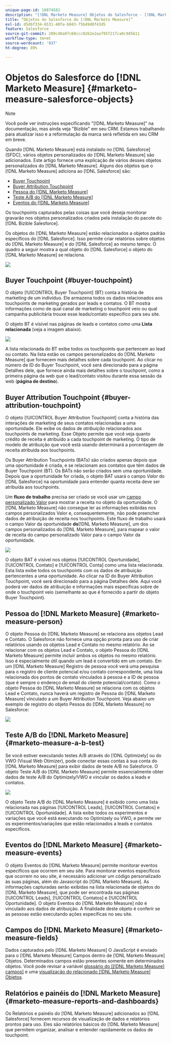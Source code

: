```yaml
---
unique-page-id: 18874582
description: "[!DNL Marketo Measure] Objetos do Salesforce - [!DNL Marketo Measure]"
title: “Objetos do Salesforce do [!DNL Marketo Measure]”
exl-id: d5d6f334-6531-40fa-b043-75b49d8f43d5
feature: Salesforce
source-git-commit: 289c40a07c60ccc0262e2aaf95f21fca0c945b11
workflow-type: tm+mt
source-wordcount: '937'
ht-degree: 89%

---
```


# Objetos do Salesforce do [!DNL Marketo Measure] {#marketo-measure-salesforce-objects}

>[!NOTE]
>
>Você pode ver instruções especificando &quot;[!DNL Marketo Measure]&quot; na documentação, mas ainda veja &quot;Bizible&quot; em seu CRM. Estamos trabalhando para atualizar isso e a reformulação da marca será refletida em seu CRM em breve.

Quando [!DNL Marketo Measure] está instalado no [!DNL Salesforce] (SFDC), vários objetos personalizados do [!DNL Marketo Measure] são adicionados. Este artigo fornece uma explicação de vários desses objetos personalizados do [!DNL Marketo Measure]. Alguns dos objetos que o [!DNL Marketo Measure] adiciona ao [!DNL Salesforce] são:

* [Buyer Touchpoint](#touchpoint)
* [Buyer Attribution Touchpoint](#attribution)
* [Pessoa do [!DNL Marketo Measure]](#person)
* [Teste A/B do [!DNL Marketo Measure]](#ab)
* [Eventos do [!DNL Marketo Measure]](#events)

Os touchpoints capturados pelas coisas que você deseja monitorar gravarão nos objetos personalizados criados pela instalação do pacote do [!DNL Bizible Salesforce].

Os objetos do [!DNL Marketo Measure] estão relacionados a objetos padrão específicos do [!DNL Salesforce]. Isso permite criar relatórios sobre objetos do [!DNL Marketo Measure] e do [!DNL Salesforce] ao mesmo tempo. O quadro a seguir mostra a qual objeto do [!DNL Salesforce] o objeto do [!DNL Marketo Measure] se relaciona.

![](assets/1-1.png)

## Buyer Touchpoint {#buyer-touchpoint}

O objeto [!UICONTROL Buyer Touchpoint] (BT) conta a história de marketing de um indivíduo. Ele armazena todos os dados relacionados aos touchpoints de marketing gerados por leads e contatos. O BT mostra informações como de qual canal de marketing o touchpoint veio ou qual campanha publicitária trouxe esse leads/contato específico para seu site.

O objeto BT é visível nas páginas de leads e contatos como uma **Lista relacionada** (veja a imagem abaixo).

![](assets/2-1.png)

A lista relacionada do BT exibe todos os touchpoints que pertencem ao lead ou contato. Na lista estão os campos personalizados do [!DNL Marketo Measure] que fornecem mais detalhes sobre cada touchpoint. Ao clicar no número de ID do Buyer Touchpoint, você será direcionado para a página Detalhes dele, que fornece ainda mais detalhes sobre o touchpoint, como a primeira página da web que o lead/contato visitou durante essa sessão da web (**página de destino**).

## Buyer Attribution Touchpoint {#buyer-attribution-touchpoint}

O objeto [!UICONTROL Buyer Attribution Touchpoint] conta a história das interações de marketing de seus contatos relacionadas a uma oportunidade. Ele exibe os dados de *atribuição* relacionados aos touchpoints de marketing. Esse Objeto permite que você veja quanto crédito de receita é atribuído a cada touchpoint de marketing. O tipo de modelo de atribuição que você está usando determinará a porcentagem de receita atribuída aos touchpoints.

Os Buyer Attribution Touchpoints (BATs) são criados apenas depois que uma oportunidade é criada, e se relacionam aos contatos que têm dados de Buyer Touchpoint (BT). Os BATs não serão criados sem uma oportunidade. Depois que a oportunidade for criada, o objeto BAT usará o campo *Valor* do [!DNL Salesforce] na oportunidade para entender quanta receita deve ser atribuída aos touchpoints.

Um **fluxo de trabalho** precisa ser criado se você usar um [campo personalizado Valor](/help/advanced-marketo-measure-features/custom-revenue-amount/using-a-custom-revenue-amount-field.md) para mostrar a receita no objeto da oportunidade. O [!DNL Marketo Measure] não consegue ler as informações exibidas nos campos personalizados Valor e, consequentemente, não pode preencher dados de atribuição de receita nos touchpoints. Este fluxo de trabalho usará o campo Valor da oportunidade **do**[!DNL Marketo Measure], um dos campos personalizados do [!DNL Marketo Measure], para mapear o valor de receita do campo personalizado Valor para o campo Valor da oportunidade.

![](assets/3-1.png)

O objeto BAT é visível nos objetos [!UICONTROL Oportunidade], [!UICONTROL Contato] e [!UICONTROL Conta] como uma lista relacionada. Esta lista exibe todos os touchpoints com os dados de atribuição pertencentes a uma oportunidade. Ao clicar na ID do Buyer Attribution Touchpoint, você será direcionado para a página Detalhes dele.  Aqui você poderá ver dados de atribuição e informações mais específicas sobre de onde o touchpoint veio (semelhante ao que é fornecido a partir do objeto Buyer Touchpoint).

## Pessoa do [!DNL Marketo Measure] {#marketo-measure-person}

O objeto Pessoa do [!DNL Marketo Measure] se relaciona aos objetos Lead e Contato. O Salesforce não fornece uma opção pronta para uso de criar relatórios usando os objetos Lead e Contato no mesmo relatório. Ao se relacionar com os objetos Lead e Contato, o objeto Pessoa do [!DNL Marketo Measure] permite incluir ambos os objetos no mesmo relatório. Isso é especialmente útil quando um lead é convertido em um contato. Em um [!DNL Marketo Measure] Registro de pessoa você verá uma pesquisa para o registro de cliente potencial e/ou contato correspondente, uma lista relacionada dos pontos de contato vinculados à pessoa e a ID de pessoa (que é sempre o endereço de email do cliente potencial/contato). Como o objeto Pessoa do [!DNL Marketo Measure] se relaciona com os objetos Lead e Contato, nunca haverá um registro de Pessoa do [!DNL Marketo Measure] vinculado a um Buyer Attribution Touchpoint. Veja abaixo um exemplo de registro do objeto Pessoa do [!DNL Marketo Measure] no Salesforce:

![](assets/4.png)

## Teste A/B do [!DNL Marketo Measure] {#marketo-measure-a-b-test}

Se você estiver executando testes A/B através do [!DNL Optimizely] ou do VWO (Visual Web Otimizer), pode conectar essas contas à sua conta do [!DNL Marketo Measure] para exibir dados de teste A/B no Salesforce. O objeto Teste A/B do [!DNL Marketo Measure] permite essencialmente obter dados de teste A/B do Optimizely/VWO e vincular os dados a leads e contatos.

![](assets/5.png)

O objeto Teste A/B do [!DNL Marketo Measure] é exibido como uma lista relacionada nas páginas [!UICONTROL Leads], [!UICONTROL Contatos] e [!UICONTROL Oportunidade]. A lista exibe todos os experimentos e variações que você está executando no Optimizely ou VWO, e permite ver os experimentos/variações que estão relacionados a leads e contatos específicos.

## Eventos do [!DNL Marketo Measure] {#marketo-measure-events}

O objeto Eventos do [!DNL Marketo Measure] permite monitorar eventos específicos que ocorrem em seu site. Para monitorar eventos específicos que ocorrem no seu site, é necessário adicionar um código personalizado às suas páginas, além do Javascript do [!DNL Marketo Measure]. As informações capturadas serão exibidas na lista relacionada de objetos do [!DNL Marketo Measure], que pode ser encontrada nas páginas [!UICONTROL Leads], [!UICONTROL Contatos] e [!UICONTROL Oportunidade]. O objeto Eventos do [!DNL Marketo Measure] *não* é vinculado aos dados de atribuição. A finalidade deste objeto é conferir se as pessoas estão executando ações específicas no seu site.

## Campos do [!DNL Marketo Measure] {#marketo-measure-fields}

Dados capturados pelo [!DNL Marketo Measure] O JavaScript é enviado para o [!DNL Marketo Measure] Campos dentro de [!DNL Marketo Measure] Objetos. Determinados campos estão presentes somente em determinados objetos. Você pode revisar a variável [glossário do [[!DNL Marketo Measure] campos]](/help/introduction-to-marketo-measure/overview-resources/glossary-of-marketo-measure-fields.md) e uma [visualização do relacionado [!DNL Marketo Measure] Objetos](/help/configuration-and-setup/marketo-measure-and-salesforce/marketo-measure-object-and-field-taxonomy.md).

## Relatórios e painéis do [!DNL Marketo Measure] {#marketo-measure-reports-and-dashboards}

Os Relatórios e painéis do [!DNL Marketo Measure] adicionados ao [!DNL Salesforce] fornecem recursos de visualização de dados e relatórios prontos para uso. Eles são relatórios básicos do [!DNL Marketo Measure] que permitem organizar, analisar e entender rapidamente os dados de touchpoint.
